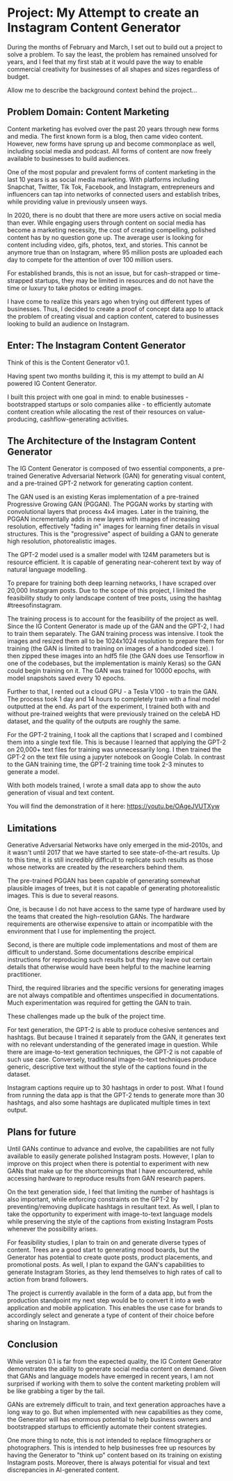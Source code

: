 # Project: My Attempt to create an Instagram Content Generator

During the months of February and March, I set out to build out a project to solve a problem. To say the least, the problem has remained unsolved for years, and I feel that my first stab at it would pave the way to enable commercial creativity for businesses of all shapes and sizes regardless of budget.

Allow me to describe the background context behind the project...

## Problem Domain: Content Marketing

Content marketing has evolved over the past 20 years through new forms and media. The first known form is a blog, then came video content. However, new forms have sprung up and become commonplace as well, including social media and podcast. All forms of content are now freely available to businesses to build audiences. 

One of the most popular and prevalent forms of content marketing in the last 10 years is as social media marketing. With platforms including Snapchat, Twitter, Tik Tok, Facebook, and Instagram, entrepreneurs and influencers can tap into networks of connected users and establish tribes, while providing value in previously unseen ways.

In 2020, there is no doubt that there are more users active on social media than ever. While engaging users through content on social media has become a marketing necessity, the cost of creating compelling, polished content has by no question gone up. The average user is looking for content including video, gifs, photos, text, and stories. This cannot be anymore true than on Instagram, where 95 million posts are uploaded each day to compete for the attention of over 100 million users.

For established brands, this is not an issue, but for cash-strapped or time-strapped startups, they may be limited in resources and do not have the time or luxury to take photos or editing images.

I have come to realize this years ago when trying out different types of businesses. Thus, I decided to create a proof of concept data app to attack the problem of creating visual and caption content, catered to businesses looking to build an audience on Instagram.

## Enter: The Instagram Content Generator

Think of this is the Content Generator v0.1.

Having spent two months building it, this is my attempt to build an AI powered IG Content Generator.

I built this project with one goal in mind: to enable businesses - bootstrapped startups or solo companies alike - to efficiently automate content creation while allocating the rest of their resources on value-producing, cashflow-generating activities.

## The Architecture of the Instagram Content Generator

The IG Content Generator is composed of two essential components, a pre-trained Generative Adversarial Network (GAN) for generating visual content, and a pre-trained GPT-2 network for generating caption content.

The GAN used is an existing Keras implementation of a pre-trained Progressive Growing GAN (PGGAN). The PGGAN works by starting with convolutional layers that process 4x4 images. Later in the training, the PGGAN incrementally adds in new layers with images of increasing resolution, effectively "fading in" images for learning finer details in visual structures. This is the "progressive" aspect of building a GAN to generate high resolution, photorealistic images.

The GPT-2 model used is a smaller model with 124M parameters but is resource efficient. It is capable of generating near-coherent text by way of natural language modelling.

To prepare for training both deep learning networks, I have scraped over 20,000 Instagram posts. Due to the scope of this project, I limited the feasibility study to only landscape content of tree posts, using the hashtag #treesofinstagram.

The training process is to account for the feasibility of the project as well. Since the IG Content Generator is made up of the GAN and the GPT-2, I had to train them separately. The GAN training process was intensive. I took the images and resized them all to be 1024x1024 resolution to prepare them for training (the GAN is limited to training on images of a handcoded size). I then zipped these images into an hdf5 file (the GAN does use Tensorflow in one of the codebases, but the implementation is mainly Keras) so the GAN could begin training on it. The GAN was trained for 10000 epochs, with model snapshots saved every 10 epochs. 

Further to that, I rented out a cloud GPU - a Tesla V100 - to train the GAN. The process took 1 day and 14 hours to completely train with a final model outputted at the end. As part of the experiment, I trained both with and without pre-trained weights that were previously trained on the celebA HD dataset, and the quality of the outputs are roughly the same.

For the GPT-2 training, I took all the captions that I scraped and I combined them into a single text file. This is because I learned that applying the GPT-2 on 20,000+ text files for training was unnecessarily long. I then trained the GPT-2 on the text file using a jupyter notebook on Google Colab. In contrast to the GAN training time, the GPT-2 training time took 2-3 minutes to generate a model.

With both models trained, I wrote a small data app to show the auto generation of visual and text content. 

You will find the demonstration of it here: https://youtu.be/OAgeJVUTXyw

## Limitations

Generative Adversarial Networks have only emerged in the mid-2010s, and it wasn't until 2017 that we have started to see state-of-the-art results. Up to this time, it is still incredibly difficult to replicate such results as those whose networks are created by the researchers behind them.

The pre-trained PGGAN has been capable of generating somewhat plausible images of trees, but it is not capable of generating photorealistic images. This is due to several reasons.

One, is because I do not have access to the same type of hardware used by the teams that created the high-resolution GANs. The hardware requirements are otherwise expensive to attain or incompatible with the environment that I use for implementing the project.

Second, is there are multiple code implementations and most of them are difficult to understand. Some documentations describe empirical instructions for reproducing such results but they may leave out certain details that otherwise would have been helpful to the machine learning practitioner.

Third, the required libraries and the specific versions for generating images are not always compatible and oftentimes unspecified in documentations. Much experimentation was required for getting the GAN to train.

These challenges made up the bulk of the project time. 

For text generation, the GPT-2 is able to produce cohesive sentences and hashtags. But because I trained it separately from the GAN, it generates text with no relevant understanding of the generated image in question. While there are image-to-text generation techniques, the GPT-2 is not capable of such use case. Conversely, traditional image-to-text techniques produce generic, descriptive text without the style of the captions found in the dataset.

Instagram captions require up to 30 hashtags in order to post. What I found from running the data app is that the GPT-2 tends to generate more than 30 hashtags, and also some hashtags are duplicated multiple times in text output.

## Plans for future

Until GANs continue to advance and evolve, the capabilities are not fully available to easily generate polished Instagram posts. However, I plan to improve on this project when there is potential to experiment with new GANs that make up for the shortcomings that I have encountered, while accessing hardware to reproduce results from GAN research papers.

On the text generation side, I feel that limiting the number of hashtags is also important, while enforcing constraints on the GPT-2 by preventing/removing duplicate hashtags in resultant text. As well, I plan to take the opportunity to experiment with image-to-text language models while preserving the style of the captions from existing Instagram Posts whenever the possibility arises.

For feasibility studies, I plan to train on and generate diverse types of content. Trees are a good start to generating mood boards, but the Generator has potential to create quote posts, product placements, and promotional posts. As well, I plan to expand the GAN's capabilities to generate Instagram Stories, as they lend themselves to high rates of call to action from brand followers.

The project is currently available in the form of a data app, but from the production standpoint my next step would be to convert it into a web application and mobile application. This enables the use case for brands to accordingly select and generate a type of content of their choice before sharing on Instagram.

## Conclusion

While version 0.1 is far from the expected quality, the IG Content Generator demonstrates the ability to generate social media content on demand. Given that GANs and language models have emerged in recent years, I am not surprised if working with them to solve the content marketing problem will be like grabbing a tiger by the tail. 

GANs are extremely difficult to train, and text generation approaches have a long way to go. But when implemented with new capabilities as they come, the Generator will has enormous potential to help business owners and bootstrapped startups to efficiently automate their content strategies.

One more thing to note, this is not intended to replace filmographers or photographers. This is intended to help businesses free up resources by having the Generator to "think up" content based on its training on existing Instagram posts. Moreover, there is always potential for visual and text discrepancies in AI-generated content.
